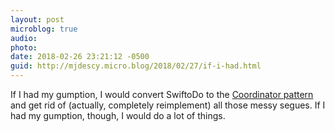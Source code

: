 ```yaml
---
layout: post
microblog: true
audio: 
photo: 
date: 2018-02-26 23:21:12 -0500
guid: http://mjdescy.micro.blog/2018/02/27/if-i-had.html
---
```

If I had my gumption, I would convert SwiftoDo to the [Coordinator pattern](https://medium.com/@dkw5877/flow-coordinators-333ed64f3dd) and get rid of (actually, completely reimplement) all those messy segues. If I had my gumption, though, I would do a lot of things.

